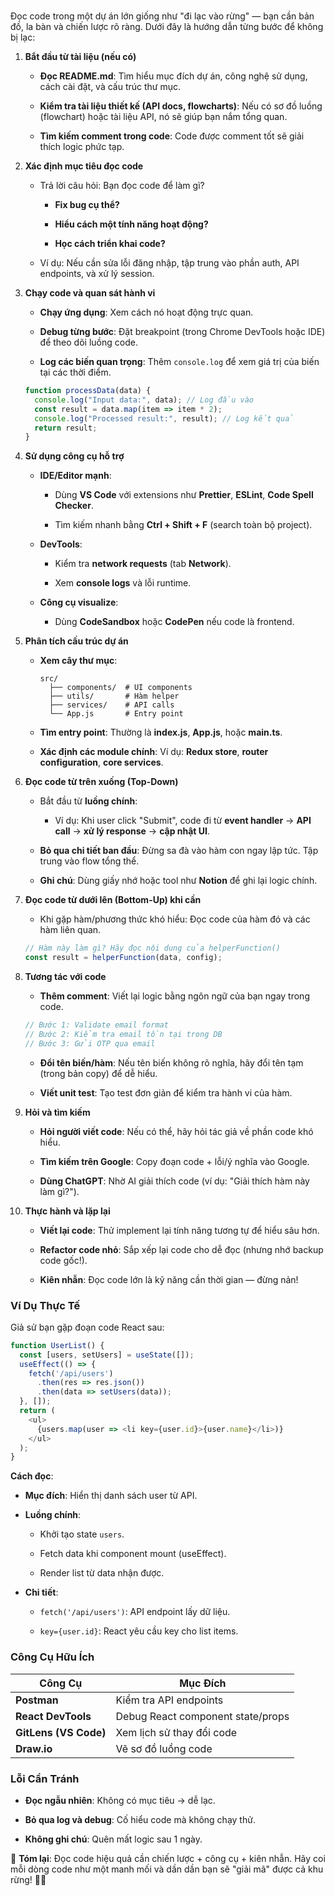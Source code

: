 <br>

Đọc code trong một dự án lớn giống như "đi lạc vào rừng" — bạn cần bản đồ, la bàn và chiến lược rõ ràng. Dưới đây là hướng dẫn từng bước để không bị lạc:

1. **Bắt đầu từ tài liệu (nếu có)**
    
    - **Đọc README.md**: Tìm hiểu mục đích dự án, công nghệ sử dụng, cách cài đặt, và cấu trúc thư mục.
        
    - **Kiểm tra tài liệu thiết kế (API docs, flowcharts)**: Nếu có sơ đồ luồng (flowchart) hoặc tài liệu API, nó sẽ giúp bạn nắm tổng quan.
        
    - **Tìm kiếm comment trong code**: Code được comment tốt sẽ giải thích logic phức tạp.
        
2. **Xác định mục tiêu đọc code**
    
    - Trả lời câu hỏi: Bạn đọc code để làm gì?
        
        - **Fix bug cụ thể?**
            
        - **Hiểu cách một tính năng hoạt động?**
            
        - **Học cách triển khai code?**
            
    - Ví dụ: Nếu cần sửa lỗi đăng nhập, tập trung vào phần auth, API endpoints, và xử lý session.
        
3. **Chạy code và quan sát hành vi**
    
    - **Chạy ứng dụng**: Xem cách nó hoạt động trực quan.
        
    - **Debug từng bước**: Đặt breakpoint (trong Chrome DevTools hoặc IDE) để theo dõi luồng code.
        
    - **Log các biến quan trọng**: Thêm `console.log` để xem giá trị của biến tại các thời điểm.
        
    
    ```js
    function processData(data) {
      console.log("Input data:", data); // Log đầu vào
      const result = data.map(item => item * 2);
      console.log("Processed result:", result); // Log kết quả
      return result;
    }
    ```
    
4. **Sử dụng công cụ hỗ trợ**
    
    - **IDE/Editor mạnh**:
        
        - Dùng **VS Code** với extensions như **Prettier**, **ESLint**, **Code Spell Checker**.
            
        - Tìm kiếm nhanh bằng **Ctrl + Shift + F** (search toàn bộ project).
            
    - **DevTools**:
        
        - Kiểm tra **network requests** (tab **Network**).
            
        - Xem **console logs** và lỗi runtime.
            
    - **Công cụ visualize**:
        
        - Dùng **CodeSandbox** hoặc **CodePen** nếu code là frontend.
            
5. **Phân tích cấu trúc dự án**
    
    - **Xem cây thư mục**:
        
        ```
        src/
          ├── components/  # UI components
          ├── utils/       # Hàm helper
          ├── services/    # API calls
          └── App.js       # Entry point
        ```
        
    - **Tìm entry point**: Thường là **index.js**, **App.js**, hoặc **main.ts**.
        
    - **Xác định các module chính**: Ví dụ: **Redux store**, **router configuration**, **core services**.
        
6. **Đọc code từ trên xuống (Top-Down)**
    
    - Bắt đầu từ **luồng chính**:
        
        - Ví dụ: Khi user click "Submit", code đi từ **event handler** → **API call** → **xử lý response** → **cập nhật UI**.
            
    - **Bỏ qua chi tiết ban đầu**: Đừng sa đà vào hàm con ngay lập tức. Tập trung vào flow tổng thể.
        
    - **Ghi chú**: Dùng giấy nhớ hoặc tool như **Notion** để ghi lại logic chính.
        
7. **Đọc code từ dưới lên (Bottom-Up) khi cần**
    
    - Khi gặp hàm/phương thức khó hiểu: Đọc code của hàm đó và các hàm liên quan.
        
    
    ```js
    // Hàm này làm gì? Hãy đọc nội dung của helperFunction()
    const result = helperFunction(data, config);
    ```
    
8. **Tương tác với code**
    
    - **Thêm comment**: Viết lại logic bằng ngôn ngữ của bạn ngay trong code.
        
    
    ```js
    // Bước 1: Validate email format
    // Bước 2: Kiểm tra email tồn tại trong DB
    // Bước 3: Gửi OTP qua email
    ```
    
    - **Đổi tên biến/hàm**: Nếu tên biến không rõ nghĩa, hãy đổi tên tạm (trong bản copy) để dễ hiểu.
        
    - **Viết unit test**: Tạo test đơn giản để kiểm tra hành vi của hàm.
        
9. **Hỏi và tìm kiếm**
    
    - **Hỏi người viết code**: Nếu có thể, hãy hỏi tác giả về phần code khó hiểu.
        
    - **Tìm kiếm trên Google**: Copy đoạn code + lỗi/ý nghĩa vào Google.
        
    - **Dùng ChatGPT**: Nhờ AI giải thích code (ví dụ: "Giải thích hàm này làm gì?").
        
10. **Thực hành và lặp lại**
    
    - **Viết lại code**: Thử implement lại tính năng tương tự để hiểu sâu hơn.
        
    - **Refactor code nhỏ**: Sắp xếp lại code cho dễ đọc (nhưng nhớ backup code gốc!).
        
    - **Kiên nhẫn**: Đọc code lớn là kỹ năng cần thời gian — đừng nản!
        

### Ví Dụ Thực Tế

Giả sử bạn gặp đoạn code React sau:

```js
function UserList() {
  const [users, setUsers] = useState([]);
  useEffect(() => {
    fetch('/api/users')
      .then(res => res.json())
      .then(data => setUsers(data));
  }, []);
  return (
    <ul>
      {users.map(user => <li key={user.id}>{user.name}</li>)}
    </ul>
  );
}
```

**Cách đọc**:

- **Mục đích**: Hiển thị danh sách user từ API.
    
- **Luồng chính**:
    
    - Khởi tạo state `users`.
        
    - Fetch data khi component mount (useEffect).
        
    - Render list từ data nhận được.
        
- **Chi tiết**:
    
    - `fetch('/api/users')`: API endpoint lấy dữ liệu.
        
    - `key={user.id}`: React yêu cầu key cho list items.
        

### Công Cụ Hữu Ích

|Công Cụ|Mục Đích|
|---|---|
|**Postman**|Kiểm tra API endpoints|
|**React DevTools**|Debug React component state/props|
|**GitLens (VS Code)**|Xem lịch sử thay đổi code|
|**Draw.io**|Vẽ sơ đồ luồng code|

### Lỗi Cần Tránh

- **Đọc ngẫu nhiên**: Không có mục tiêu → dễ lạc.
    
- **Bỏ qua log và debug**: Cố hiểu code mà không chạy thử.
    
- **Không ghi chú**: Quên mất logic sau 1 ngày.
    

🔑 **Tóm lại**: Đọc code hiệu quả cần chiến lược + công cụ + kiên nhẫn. Hãy coi mỗi dòng code như một manh mối và dần dần bạn sẽ "giải mã" được cả khu rừng! 🌳✨